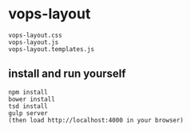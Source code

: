 # vops-layout

```
vops-layout.css
vops-layout.js
vops-layout.templates.js
```

## install and run yourself
```
npm install
bower install
tsd install
gulp server 
(then load http://localhost:4000 in your browser)
```